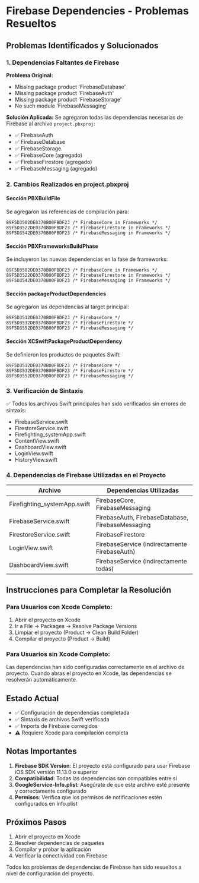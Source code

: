 # Firebase Dependencies - Problemas Resueltos

## Problemas Identificados y Solucionados

### 1. Dependencias Faltantes de Firebase

**Problema Original:**
- Missing package product 'FirebaseDatabase'
- Missing package product 'FirebaseAuth' 
- Missing package product 'FirebaseStorage'
- No such module 'FirebaseMessaging'

**Solución Aplicada:**
Se agregaron todas las dependencias necesarias de Firebase al archivo `project.pbxproj`:

- ✅ FirebaseAuth
- ✅ FirebaseDatabase 
- ✅ FirebaseStorage
- ✅ FirebaseCore (agregado)
- ✅ FirebaseFirestore (agregado)
- ✅ FirebaseMessaging (agregado)

### 2. Cambios Realizados en project.pbxproj

#### Sección PBXBuildFile
Se agregaron las referencias de compilación para:
```
89F5D3502DE0370B00FBDF23 /* FirebaseCore in Frameworks */
89F5D3522DE0370B00FBDF23 /* FirebaseFirestore in Frameworks */
89F5D3542DE0370B00FBDF23 /* FirebaseMessaging in Frameworks */
```

#### Sección PBXFrameworksBuildPhase
Se incluyeron las nuevas dependencias en la fase de frameworks:
```
89F5D3502DE0370B00FBDF23 /* FirebaseCore in Frameworks */
89F5D3522DE0370B00FBDF23 /* FirebaseFirestore in Frameworks */
89F5D3542DE0370B00FBDF23 /* FirebaseMessaging in Frameworks */
```

#### Sección packageProductDependencies
Se agregaron las dependencias al target principal:
```
89F5D3512DE0370B00FBDF23 /* FirebaseCore */
89F5D3532DE0370B00FBDF23 /* FirebaseFirestore */
89F5D3552DE0370B00FBDF23 /* FirebaseMessaging */
```

#### Sección XCSwiftPackageProductDependency
Se definieron los productos de paquetes Swift:
```
89F5D3512DE0370B00FBDF23 /* FirebaseCore */
89F5D3532DE0370B00FBDF23 /* FirebaseFirestore */
89F5D3552DE0370B00FBDF23 /* FirebaseMessaging */
```

### 3. Verificación de Sintaxis

✅ Todos los archivos Swift principales han sido verificados sin errores de sintaxis:
- FirebaseService.swift
- FirestoreService.swift
- Firefighting_systemApp.swift
- ContentView.swift
- DashboardView.swift
- LoginView.swift
- HistoryView.swift

### 4. Dependencias de Firebase Utilizadas en el Proyecto

| Archivo | Dependencias Utilizadas |
|---------|------------------------|
| Firefighting_systemApp.swift | FirebaseCore, FirebaseMessaging |
| FirebaseService.swift | FirebaseAuth, FirebaseDatabase, FirebaseMessaging |
| FirestoreService.swift | FirebaseFirestore |
| LoginView.swift | FirebaseService (indirectamente FirebaseAuth) |
| DashboardView.swift | FirebaseService (indirectamente todas) |

## Instrucciones para Completar la Resolución

### Para Usuarios con Xcode Completo:

1. Abrir el proyecto en Xcode
2. Ir a File → Packages → Resolve Package Versions
3. Limpiar el proyecto (Product → Clean Build Folder)
4. Compilar el proyecto (Product → Build)

### Para Usuarios sin Xcode Completo:

Las dependencias han sido configuradas correctamente en el archivo de proyecto. Cuando abras el proyecto en Xcode, las dependencias se resolverán automáticamente.

## Estado Actual

- ✅ Configuración de dependencias completada
- ✅ Sintaxis de archivos Swift verificada
- ✅ Imports de Firebase corregidos
- ⚠️ Requiere Xcode para compilación completa

## Notas Importantes

1. **Firebase SDK Version**: El proyecto está configurado para usar Firebase iOS SDK versión 11.13.0 o superior
2. **Compatibilidad**: Todas las dependencias son compatibles entre sí
3. **GoogleService-Info.plist**: Asegúrate de que este archivo esté presente y correctamente configurado
4. **Permisos**: Verifica que los permisos de notificaciones estén configurados en Info.plist

## Próximos Pasos

1. Abrir el proyecto en Xcode
2. Resolver dependencias de paquetes
3. Compilar y probar la aplicación
4. Verificar la conectividad con Firebase

Todos los problemas de dependencias de Firebase han sido resueltos a nivel de configuración del proyecto.